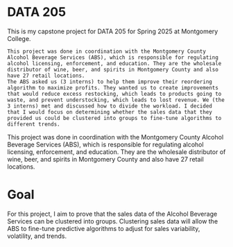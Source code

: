 # DATA 205
This is my capstone project for DATA 205 for Spring 2025 at Montgomery College.

	This project was done in coordination with the Montgomery County Alcohol Beverage Services (ABS), which is responsible for regulating alcohol licensing, enforcement, and education. They are the wholesale distributor of wine, beer, and spirits in Montgomery County and also have 27 retail locations.
	The ABS asked us (3 interns) to help them improve their reordering algorithm to maximize profits. They wanted us to create improvements that would reduce excess restocking, which leads to products going to waste, and prevent understocking, which leads to lost revenue. We (the 3 interns) met and discussed how to divide the workload. I decided that I would focus on determining whether the sales data that they provided us could be clustered into groups to fine-tune algorithms to different trends.

This project was done in coordination with the Montgomery County Alcohol Beverage Services (ABS), which is responsible for regulating alcohol licensing, enforcement, and education. They are the wholesale distributor of wine, beer, and spirits in Montgomery County and also have 27 retail locations.

# Goal

For this project, I aim to prove that the sales data of the Alcohol Beverage Services can be clustered into groups. Clustering sales data will allow the ABS to fine-tune predictive algorithms to adjust for sales variability, volatility, and trends.


